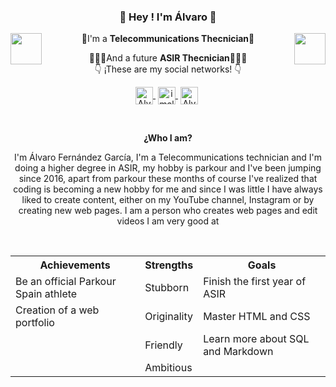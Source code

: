 <p>
    <h3 align="center">👋 Hey ! I'm Álvaro 👋</h3>
 </p>
 <img src="https://upload.wikimedia.org/wikipedia/commons/c/ce/Petrial_cube.gif" width="50" img align="right">
 <img src="https://upload.wikimedia.org/wikipedia/commons/c/ce/Petrial_cube.gif" width="50" img align="left">
 <p align="center">📡I'm a <strong>Telecommunications Thecnician📡</strong></p>
 <p align="center">👨🏻‍💻And a future <strong>ASIR Thecnician</strong>👨🏻‍💻 <br />👇 ¡These are my social networks! 👇</p>
 <p align="center">
  <a href="https://www.youtube.com/c/AlvaroFernandezFDP" target="blank" style="margin-right: 4px">
    <img align="center" src="https://cdn.jsdelivr.net/npm/simple-icons@3.0.1/icons/youtube.svg" alt="Alvaro Fernandez" height="28px" width="28px">
  </a>
    <a href="https://www.instagram.com/imalvaro__/?hl=es" target="blank" style='margin-right:4px'>
     <img align="center" src="https://cdn.jsdelivr.net/npm/simple-icons@3.13.0/icons/instagram.svg" alt="imalvaro__" height="28px" width="28px" />
   </a>
     <a href="https://www.tiktok.com/@alvaruky.fdp" target="blank" style='margin-right:4px'>
     <img align="center" src="https://cdn.jsdelivr.net/npm/simple-icons@3.0.1/icons/tiktok.svg" alt="AlvarukyFDP" height="28px" width="28px" />
   </a>
 </p>
<br>
<p>
  <p align="center"><strong>¿Who I am?</strong></p>
  <p align="center">I'm Álvaro Fernández García, I'm a Telecommunications technician and I'm doing a higher degree in ASIR, my hobby is parkour and I've been jumping since 2016, apart from parkour these months of course I've realized that coding is becoming a new hobby for me and since I was little I have always liked to create content, either on my YouTube channel, Instagram or by creating new web pages. I am a person who creates web pages and edit videos I am very good at
  </p>
</p>
<br>
<table align="center">
  <tr>
    <th>Achievements</th>
    <th>Strengths</th>
    <th>Goals</th>
  </tr>
  <tr>
    <td>Be an official Parkour Spain athlete</td>
    <td>Stubborn</td>
    <td>Finish the first year of ASIR</td>
  </tr>
  <tr>
    <td>Creation of a web portfolio</td>
    <td>Originality</td>
    <td>Master HTML and CSS</td>
  </tr>
  <tr>
    <td></td>
    <td>Friendly</td>
    <td>Learn more about SQL and Markdown</td>
  </tr>
  <tr>
    <td></td>
    <td>Ambitious</td>
    <td></td>
  </tr>
</table>
